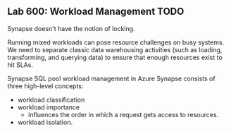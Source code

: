 ## Lab 600:  Workload Management  TODO

Synapse doesn't have the notion of locking.  

Running mixed workloads can pose resource challenges on busy systems. We need to separate classic data warehousing activities (such as loading, transforming, and querying data) to ensure that enough resources exist to hit SLAs.

Synapse SQL pool workload management in Azure Synapse consists of three high-level concepts: 
* workload classification
* workload importance
  * influences the order in which a request gets access to resources.
* workload isolation. 

